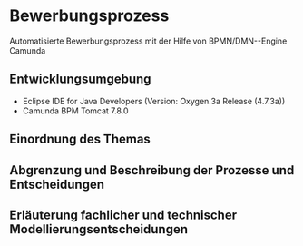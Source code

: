 # Bewerbungsprozess

Automatisierte Bewerbungsprozess mit der Hilfe von BPMN/DMN--Engine Camunda

## Entwicklungsumgebung

- Eclipse IDE for Java Developers (Version: Oxygen.3a Release (4.7.3a))
- Camunda BPM Tomcat 7.8.0

## Einordnung des Themas
## Abgrenzung und Beschreibung der Prozesse und Entscheidungen
## Erläuterung fachlicher und technischer Modellierungsentscheidungen
